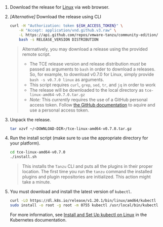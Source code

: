 1. Download the release for [Linux](https://github.com/vmware-tanzu/community-edition/releases/download/v0.7.0/tce-linux-amd64-v0.7.0.tar.gz) via web browser.

1. _[Alternative]_ Download the release using CLI

    ```sh
    curl -H "Authorization: token ${GH_ACCESS_TOKEN}" \
        -H "Accept: application/vnd.github.v3.raw" \
        -L https://api.github.com/repos/vmware-tanzu/community-edition/contents/hack/get-tce-release.sh | \
        bash -s RELEASE_VERSION DISTRIBUTION
    ```

    > Alternatively, you may download a release using the provided remote script.
    > - The TCE release version and release distribution _must_ be passed as arguments to `bash` in order to download a releases. So, for example, to download v0.7.0 for Linux, simply provide `bash -s v0.7.0 linux` as arguments.
    > - This script requires `curl`, `grep`, `sed`, `tr`, and `jq` in order to work
    > - The release will be downloaded to the local directory as `tce-linux-amd64-v0.7.0.tar.gz`
    > - *_Note:_* This _currently_ requires the use of a GitHub personal access token.
      Follow [the GitHub documentation](https://docs.github.com/en/github/authenticating-to-github/keeping-your-account-and-data-secure/creating-a-personal-access-token) to aquire and use a personal access token.

1. Unpack the release.

    ```sh
    tar xzvf ~/<DOWNLOAD-DIR>/tce-linux-amd64-v0.7.0.tar.gz
    ```

1. Run the install script (make sure to use the appropriate directory for your platform).

    ```sh
    cd tce-linux-amd64-v0.7.0
    ./install.sh
    ```

    > This installs the `Tanzu` CLI and puts all the plugins in their proper location.
    > The first time you run the `tanzu` command the installed plugins and plugin repositories are initialized. This action might take a minute.

1. You must download and install the latest version of `kubectl`.

    ```sh
    curl -LO https://dl.k8s.io/release/v1.20.1/bin/linux/amd64/kubectl
    sudo install -o root -g root -m 0755 kubectl /usr/local/bin/kubectl
    ```
    For more information, see [Install and Set Up kubectl on Linux](https://kubernetes.io/docs/tasks/tools/install-kubectl-linux/) in the Kubernetes documentation.
